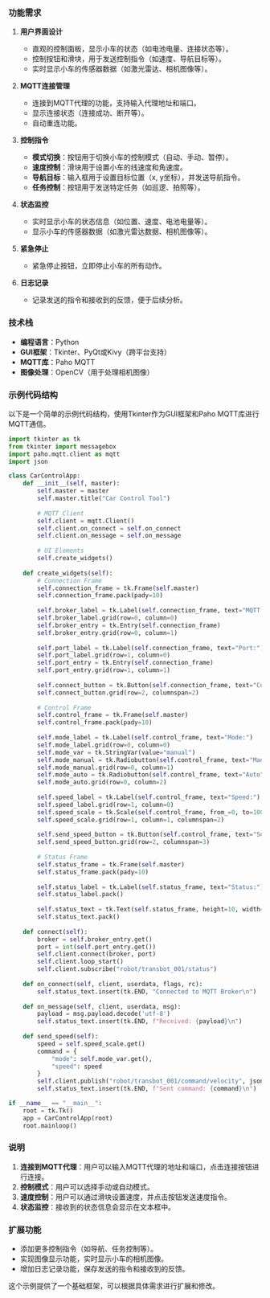 ### 功能需求

1. **用户界面设计**
   - 直观的控制面板，显示小车的状态（如电池电量、连接状态等）。
   - 控制按钮和滑块，用于发送控制指令（如速度、导航目标等）。
   - 实时显示小车的传感器数据（如激光雷达、相机图像等）。

2. **MQTT连接管理**
   - 连接到MQTT代理的功能，支持输入代理地址和端口。
   - 显示连接状态（连接成功、断开等）。
   - 自动重连功能。

3. **控制指令**
   - **模式切换**：按钮用于切换小车的控制模式（自动、手动、暂停）。
   - **速度控制**：滑块用于设置小车的线速度和角速度。
   - **导航目标**：输入框用于设置目标位置（x, y坐标），并发送导航指令。
   - **任务控制**：按钮用于发送特定任务（如巡逻、拍照等）。

4. **状态监控**
   - 实时显示小车的状态信息（如位置、速度、电池电量等）。
   - 显示小车的传感器数据（如激光雷达数据、相机图像等）。

5. **紧急停止**
   - 紧急停止按钮，立即停止小车的所有动作。

6. **日志记录**
   - 记录发送的指令和接收到的反馈，便于后续分析。

### 技术栈

- **编程语言**：Python
- **GUI框架**：Tkinter、PyQt或Kivy（跨平台支持）
- **MQTT库**：Paho MQTT
- **图像处理**：OpenCV（用于处理相机图像）

### 示例代码结构

以下是一个简单的示例代码结构，使用Tkinter作为GUI框架和Paho MQTT库进行MQTT通信。

```python
import tkinter as tk
from tkinter import messagebox
import paho.mqtt.client as mqtt
import json

class CarControlApp:
    def __init__(self, master):
        self.master = master
        self.master.title("Car Control Tool")
        
        # MQTT Client
        self.client = mqtt.Client()
        self.client.on_connect = self.on_connect
        self.client.on_message = self.on_message
        
        # UI Elements
        self.create_widgets()
        
    def create_widgets(self):
        # Connection Frame
        self.connection_frame = tk.Frame(self.master)
        self.connection_frame.pack(pady=10)
        
        self.broker_label = tk.Label(self.connection_frame, text="MQTT Broker:")
        self.broker_label.grid(row=0, column=0)
        self.broker_entry = tk.Entry(self.connection_frame)
        self.broker_entry.grid(row=0, column=1)
        
        self.port_label = tk.Label(self.connection_frame, text="Port:")
        self.port_label.grid(row=1, column=0)
        self.port_entry = tk.Entry(self.connection_frame)
        self.port_entry.grid(row=1, column=1)
        
        self.connect_button = tk.Button(self.connection_frame, text="Connect", command=self.connect)
        self.connect_button.grid(row=2, columnspan=2)
        
        # Control Frame
        self.control_frame = tk.Frame(self.master)
        self.control_frame.pack(pady=10)
        
        self.mode_label = tk.Label(self.control_frame, text="Mode:")
        self.mode_label.grid(row=0, column=0)
        self.mode_var = tk.StringVar(value="manual")
        self.mode_manual = tk.Radiobutton(self.control_frame, text="Manual", variable=self.mode_var, value="manual")
        self.mode_manual.grid(row=0, column=1)
        self.mode_auto = tk.Radiobutton(self.control_frame, text="Auto", variable=self.mode_var, value="auto")
        self.mode_auto.grid(row=0, column=2)
        
        self.speed_label = tk.Label(self.control_frame, text="Speed:")
        self.speed_label.grid(row=1, column=0)
        self.speed_scale = tk.Scale(self.control_frame, from_=0, to=100, orient=tk.HORIZONTAL)
        self.speed_scale.grid(row=1, column=1, columnspan=2)
        
        self.send_speed_button = tk.Button(self.control_frame, text="Send Speed", command=self.send_speed)
        self.send_speed_button.grid(row=2, columnspan=3)
        
        # Status Frame
        self.status_frame = tk.Frame(self.master)
        self.status_frame.pack(pady=10)
        
        self.status_label = tk.Label(self.status_frame, text="Status:")
        self.status_label.pack()
        
        self.status_text = tk.Text(self.status_frame, height=10, width=50)
        self.status_text.pack()
        
    def connect(self):
        broker = self.broker_entry.get()
        port = int(self.port_entry.get())
        self.client.connect(broker, port)
        self.client.loop_start()
        self.client.subscribe("robot/transbot_001/status")
        
    def on_connect(self, client, userdata, flags, rc):
        self.status_text.insert(tk.END, "Connected to MQTT Broker\n")
        
    def on_message(self, client, userdata, msg):
        payload = msg.payload.decode('utf-8')
        self.status_text.insert(tk.END, f"Received: {payload}\n")
        
    def send_speed(self):
        speed = self.speed_scale.get()
        command = {
            "mode": self.mode_var.get(),
            "speed": speed
        }
        self.client.publish("robot/transbot_001/command/velocity", json.dumps(command))
        self.status_text.insert(tk.END, f"Sent command: {command}\n")

if __name__ == "__main__":
    root = tk.Tk()
    app = CarControlApp(root)
    root.mainloop()
```

### 说明

1. **连接到MQTT代理**：用户可以输入MQTT代理的地址和端口，点击连接按钮进行连接。
2. **控制模式**：用户可以选择手动或自动模式。
3. **速度控制**：用户可以通过滑块设置速度，并点击按钮发送速度指令。
4. **状态监控**：接收到的状态信息会显示在文本框中。

### 扩展功能

- 添加更多控制指令（如导航、任务控制等）。
- 实现图像显示功能，实时显示小车的相机图像。
- 增加日志记录功能，保存发送的指令和接收到的反馈。

这个示例提供了一个基础框架，可以根据具体需求进行扩展和修改。